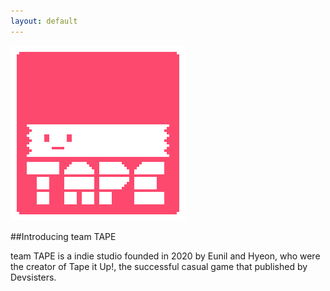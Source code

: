 ```yaml
---
layout: default
---
```


<img id="projectBanner" src="media/teamtape_logo.png"/>


##Introducing team TAPE

team TAPE is a indie studio founded in 2020 by Eunil and Hyeon, who were the creator of Tape it Up!, the successful casual game that published by Devsisters.

<!---
## <i class="material-icons">highlight</i> Meeting Topics

{% for item in site.data.meetings %}

{% if item.title %}
### {{ item.title }} 
{% endif %}

{% if item.banner %}
<img id="eventBanner" src="{{ site.url }}\{{ item.banner }}"/>
{% endif %}

{% if item.description %}
{{ item.description }}
{% endif %}

{% endfor %} 
--->
